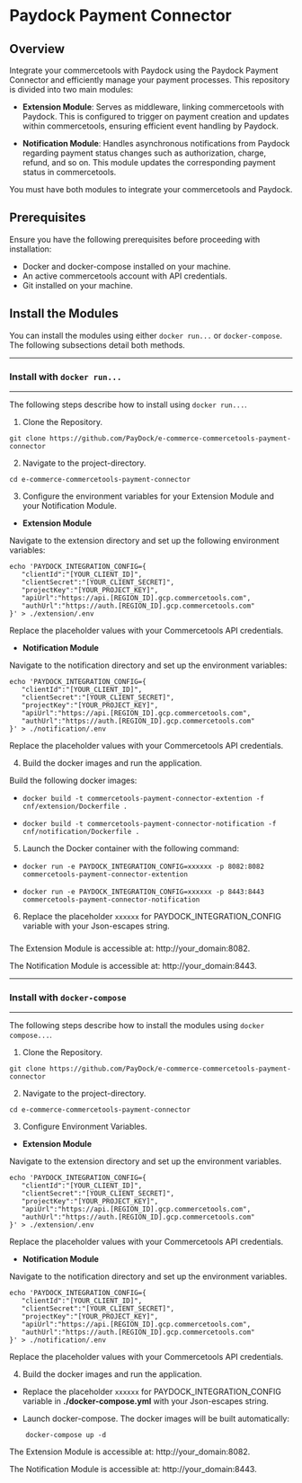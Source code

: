 # Paydock Payment Connector

## Overview

Integrate your commercetools with Paydock using the Paydock Payment Connector and efficiently manage your payment processes. This repository is divided into two main modules:

- **Extension Module**: Serves as middleware, linking commercetools with Paydock. This is configured to trigger on payment creation and updates within commercetools, ensuring efficient event handling by Paydock.

- **Notification Module**: Handles asynchronous notifications from Paydock regarding payment status changes such as authorization, charge, refund, and so on. This module updates the corresponding payment status in commercetools.

You must have both modules to integrate your commercetools and Paydock.

## Prerequisites

Ensure you have the following prerequisites before proceeding with installation:

- Docker and docker-compose installed on your machine.
- An active commercetools account with API credentials.
- Git installed on your machine.


## Install the Modules 

 You can install the modules using either `docker run...` or `docker-compose`. The following subsections detail both methods.


---
### Install with `docker run...`
---

The following steps describe how to install using `docker run...`.

1. Clone the Repository.

```
git clone https://github.com/PayDock/e-commerce-commercetools-payment-connector
```

2. Navigate to the project-directory.
```
cd e-commerce-commercetools-payment-connector
```

3. Configure the environment variables for your Extension Module and your Notification Module. 

* **Extension Module**

Navigate to the extension directory and set up the following environment variables:

```
echo 'PAYDOCK_INTEGRATION_CONFIG={
   "clientId":"[YOUR_CLIENT_ID]",
   "clientSecret":"[YOUR_CLIENT_SECRET]",
   "projectKey":"[YOUR_PROJECT_KEY]",
   "apiUrl":"https://api.[REGION_ID].gcp.commercetools.com",
   "authUrl":"https://auth.[REGION_ID].gcp.commercetools.com"
}' > ./extension/.env
```


Replace the placeholder values with your Commercetools API credentials.


* **Notification Module**

Navigate to the notification directory and set up the environment variables:

```
echo 'PAYDOCK_INTEGRATION_CONFIG={
   "clientId":"[YOUR_CLIENT_ID]",
   "clientSecret":"[YOUR_CLIENT_SECRET]",
   "projectKey":"[YOUR_PROJECT_KEY]",
   "apiUrl":"https://api.[REGION_ID].gcp.commercetools.com",
   "authUrl":"https://auth.[REGION_ID].gcp.commercetools.com"
}' > ./notification/.env
```

Replace the placeholder values with your Commercetools API credentials.

4. Build the docker images and run the application.

Build the following docker images:

- `docker build -t commercetools-payment-connector-extention -f cnf/extension/Dockerfile .`

- `docker build -t commercetools-payment-connector-notification -f cnf/notification/Dockerfile .`

5. Launch the Docker container with the following command:

- `docker run -e PAYDOCK_INTEGRATION_CONFIG=xxxxxx -p 8082:8082 commercetools-payment-connector-extention`
 
- `docker run -e PAYDOCK_INTEGRATION_CONFIG=xxxxxx -p 8443:8443 commercetools-payment-connector-notification`

6. Replace the placeholder `xxxxxx` for PAYDOCK_INTEGRATION_CONFIG variable  with your Json-escapes string.
###
The Extension Module is accessible at: http://your_domain:8082.

The Notification Module is accessible at: http://your_domain:8443.



---
### Install with `docker-compose`
---

The following steps describe how to install the modules using `docker compose...`.

1. Clone the Repository.

```
git clone https://github.com/PayDock/e-commerce-commercetools-payment-connector
```

2. Navigate to the project-directory.

```
cd e-commerce-commercetools-payment-connector
```

3. Configure Environment Variables.

* **Extension Module**

Navigate to the extension directory and set up the environment variables.

```
echo 'PAYDOCK_INTEGRATION_CONFIG={
   "clientId":"[YOUR_CLIENT_ID]",
   "clientSecret":"[YOUR_CLIENT_SECRET]",
   "projectKey":"[YOUR_PROJECT_KEY]",
   "apiUrl":"https://api.[REGION_ID].gcp.commercetools.com",
   "authUrl":"https://auth.[REGION_ID].gcp.commercetools.com"
}' > ./extension/.env
```

Replace the placeholder values with your Commercetools API credentials.

* **Notification Module**

Navigate to the notification directory and set up the environment variables.

```
echo 'PAYDOCK_INTEGRATION_CONFIG={
   "clientId":"[YOUR_CLIENT_ID]",
   "clientSecret":"[YOUR_CLIENT_SECRET]",
   "projectKey":"[YOUR_PROJECT_KEY]",
   "apiUrl":"https://api.[REGION_ID].gcp.commercetools.com",
   "authUrl":"https://auth.[REGION_ID].gcp.commercetools.com"
}' > ./notification/.env
```

Replace the placeholder values with your Commercetools API credentials.
 

4. Build the docker images and run the application.

* Replace the placeholder `xxxxxx` for PAYDOCK_INTEGRATION_CONFIG variable in **./docker-compose.yml** with your Json-escapes string.


* Launch docker-compose. The docker images will be built automatically:

```
    docker-compose up -d
```



The Extension Module is accessible at: http://your_domain:8082.

The Notification Module is accessible at: http://your_domain:8443.

